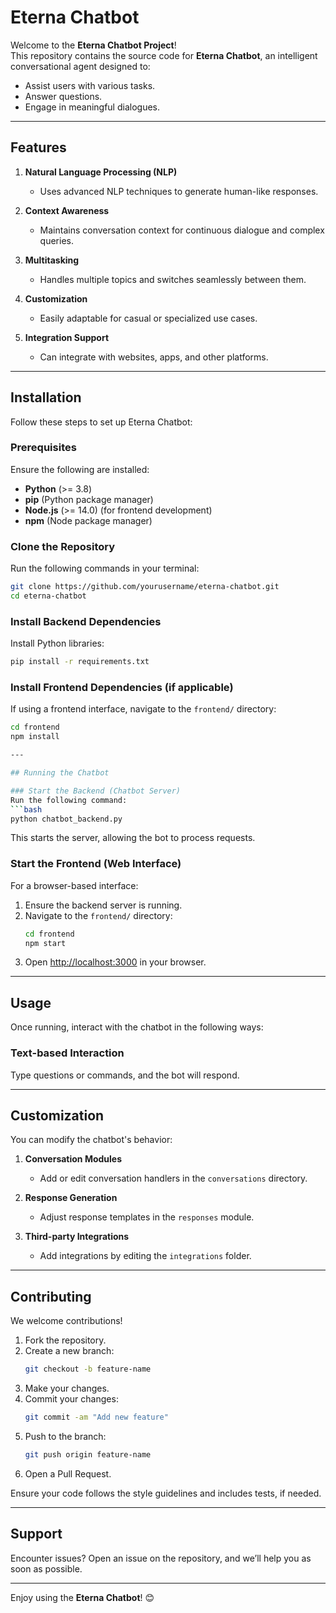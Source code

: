 # Eterna Chatbot  
Welcome to the **Eterna Chatbot Project**!  
This repository contains the source code for **Eterna Chatbot**, an intelligent conversational agent designed to:  
- Assist users with various tasks.  
- Answer questions.  
- Engage in meaningful dialogues.  

---

## Features  

1. **Natural Language Processing (NLP)**  
   - Uses advanced NLP techniques to generate human-like responses.  

2. **Context Awareness**  
   - Maintains conversation context for continuous dialogue and complex queries.  

3. **Multitasking**  
   - Handles multiple topics and switches seamlessly between them.  

4. **Customization**  
   - Easily adaptable for casual or specialized use cases.  

5. **Integration Support**  
   - Can integrate with websites, apps, and other platforms.  

---

## Installation  

Follow these steps to set up Eterna Chatbot:  

### Prerequisites  
Ensure the following are installed:  
- **Python** (>= 3.8)  
- **pip** (Python package manager)  
- **Node.js** (>= 14.0) (for frontend development)  
- **npm** (Node package manager)  

### Clone the Repository  
Run the following commands in your terminal:  
```bash  
git clone https://github.com/yourusername/eterna-chatbot.git  
cd eterna-chatbot  
```  

### Install Backend Dependencies  
Install Python libraries:  
```bash  
pip install -r requirements.txt  
```  

### Install Frontend Dependencies (if applicable)  
If using a frontend interface, navigate to the `frontend/` directory:  
```bash  
cd frontend  
npm install 

---

## Running the Chatbot  

### Start the Backend (Chatbot Server)  
Run the following command:  
```bash  
python chatbot_backend.py  
```  
This starts the server, allowing the bot to process requests.  

### Start the Frontend (Web Interface)  
For a browser-based interface:  
1. Ensure the backend server is running.  
2. Navigate to the `frontend/` directory:  
   ```bash  
   cd frontend  
   npm start  
   ```  
3. Open [http://localhost:3000](http://localhost:3000) in your browser.  

---

## Usage  

Once running, interact with the chatbot in the following ways:  

### Text-based Interaction  
Type questions or commands, and the bot will respond.  

---

## Customization  

You can modify the chatbot's behavior:  

1. **Conversation Modules**  
   - Add or edit conversation handlers in the `conversations` directory.  

2. **Response Generation**  
   - Adjust response templates in the `responses` module.  

3. **Third-party Integrations**  
   - Add integrations by editing the `integrations` folder.  

---

## Contributing  

We welcome contributions!  

1. Fork the repository.  
2. Create a new branch:  
   ```bash  
   git checkout -b feature-name  
   ```  
3. Make your changes.  
4. Commit your changes:  
   ```bash  
   git commit -am "Add new feature"  
   ```  
5. Push to the branch:  
   ```bash  
   git push origin feature-name  
   ```  
6. Open a Pull Request.  

Ensure your code follows the style guidelines and includes tests, if needed.  

---

## Support  

Encounter issues? Open an issue on the repository, and we’ll help you as soon as possible.  

--- 

Enjoy using the **Eterna Chatbot**! 😊  
